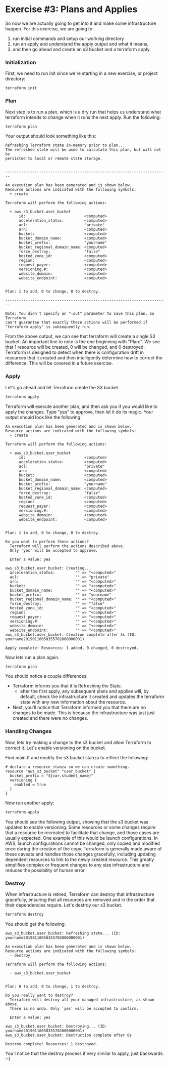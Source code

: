 # Exercise #3: Plans and Applies

So now we are actually going to get into it and make some infrastructure happen.  For this exercise, we are going to:
1) run initial commands and setup our working directory
1) run an apply and understand the apply output and what it means,
1) and then go ahead and create an s3 bucket and a terraform apply.

### Initialization

First, we need to run init since we're starting in a new exercise, or project directory:

```
terraform init
```

### Plan

Next step is to run a plan, which is a dry run that helps us understand what terraform intends to change when it 
runs the next apply.  Run the following:

```bash
terraform plan
```

Your output should look something like this:

```
Refreshing Terraform state in-memory prior to plan...
The refreshed state will be used to calculate this plan, but will not be
persisted to local or remote state storage.


------------------------------------------------------------------------

An execution plan has been generated and is shown below.
Resource actions are indicated with the following symbols:
  + create

Terraform will perform the following actions:

  + aws_s3_bucket.user_bucket
      id:                          <computed>
      acceleration_status:         <computed>
      acl:                         "private"
      arn:                         <computed>
      bucket:                      <computed>
      bucket_domain_name:          <computed>
      bucket_prefix:               "yourname"
      bucket_regional_domain_name: <computed>
      force_destroy:               "false"
      hosted_zone_id:              <computed>
      region:                      <computed>
      request_payer:               <computed>
      versioning.#:                <computed>
      website_domain:              <computed>
      website_endpoint:            <computed>


Plan: 1 to add, 0 to change, 0 to destroy.

------------------------------------------------------------------------

Note: You didn't specify an "-out" parameter to save this plan, so Terraform
can't guarantee that exactly these actions will be performed if
"terraform apply" is subsequently run.
```

From the above output, we can see that terraform will create a single S3 bucket.  An important line to note is the one
beginning with "Plan:".  We see that 1 resource will be created, 0 will be changed, and 0 destroyed.  Terraform is 
designed to detect when there is configuration drift in resources that it created and then intelligently determine
how to correct the difference.  This will be covered in a future exercise.

### Apply

Let's go ahead and let Terraform create the S3 bucket.

```bash
terraform apply
```

Terraform will execute another plan, and then ask you if you would like to apply the changes.  Type "yes" to approve, then
let it do its magic.  Your output should look like the following:

```
An execution plan has been generated and is shown below.
Resource actions are indicated with the following symbols:
  + create

Terraform will perform the following actions:

  + aws_s3_bucket.user_bucket
      id:                          <computed>
      acceleration_status:         <computed>
      acl:                         "private"
      arn:                         <computed>
      bucket:                      <computed>
      bucket_domain_name:          <computed>
      bucket_prefix:               "yourname"
      bucket_regional_domain_name: <computed>
      force_destroy:               "false"
      hosted_zone_id:              <computed>
      region:                      <computed>
      request_payer:               <computed>
      versioning.#:                <computed>
      website_domain:              <computed>
      website_endpoint:            <computed>


Plan: 1 to add, 0 to change, 0 to destroy.

Do you want to perform these actions?
  Terraform will perform the actions described above.
  Only 'yes' will be accepted to approve.

  Enter a value: yes

aws_s3_bucket.user_bucket: Creating...
  acceleration_status:         "" => "<computed>"
  acl:                         "" => "private"
  arn:                         "" => "<computed>"
  bucket:                      "" => "<computed>"
  bucket_domain_name:          "" => "<computed>"
  bucket_prefix:               "" => "yourname"
  bucket_regional_domain_name: "" => "<computed>"
  force_destroy:               "" => "false"
  hosted_zone_id:              "" => "<computed>"
  region:                      "" => "<computed>"
  request_payer:               "" => "<computed>"
  versioning.#:                "" => "<computed>"
  website_domain:              "" => "<computed>"
  website_endpoint:            "" => "<computed>"
aws_s3_bucket.user_bucket: Creation complete after 3s (ID: yourname20190110050355702800000001)

Apply complete! Resources: 1 added, 0 changed, 0 destroyed.
```

Now lets run a plan again.

```bash
terraform plan
```

You should notice a couple differences:

* Terraform informs you that it is Refreshing the State.
    * after the first apply, any subsequent plans and applies will, by default, check the infrastructure it created and 
    updates the terraform state with any new information about the resource.
* Next, you'll notice that Terraform informed you that there are no changes to be made.  This is because the infrastructure 
was just just created and there were no changes.

### Handling Changes

Now, lets try making a change to the s3 bucket and allow Terraform to correct it.  Let's enable versioning on the bucket.

Find main.tf and modify the s3 bucket stanza to reflect the following:

```hcl
# declare a resource stanza so we can create something.
resource "aws_s3_bucket" "user_bucket" {
  bucket_prefix = "${var.student_name}"
  versioning {
    enabled = true
  }
}
```

Now run another apply:

```bash
terraform apply
```

You should see the following output, showing that the s3 bucket was updated to enable versioning.  Some resources
or some changes require that a resource be recreated to facilitate that change, and those cases are usually expected.
One example of this would be launch configurations.  In AWS, launch configurations cannot be changed, only copied 
and modified once during the creation of the copy.  Terraform is generally made aware of these caveats and 
handles those changes gracefully, including updating dependent resources to link to the newly created resource.  This
greatly simplifies complex or frequent changes to any size infrastructure and reduces the possibility of human error.

### Destroy

When infrastructure is retired, Terraform can destroy that infrastructure gracefully, ensuring that all resources
are removed and in the order that their dependencies require.  Let's destroy our s3 bucket.

```bash
terraform destroy
```

You should get the following:

```
aws_s3_bucket.user_bucket: Refreshing state... (ID: yourname20190110050355702800000001)

An execution plan has been generated and is shown below.
Resource actions are indicated with the following symbols:
  - destroy

Terraform will perform the following actions:

  - aws_s3_bucket.user_bucket


Plan: 0 to add, 0 to change, 1 to destroy.

Do you really want to destroy?
  Terraform will destroy all your managed infrastructure, as shown above.
  There is no undo. Only 'yes' will be accepted to confirm.

  Enter a value: yes

aws_s3_bucket.user_bucket: Destroying... (ID: yourname20190110050355702800000001)
aws_s3_bucket.user_bucket: Destruction complete after 0s

Destroy complete! Resources: 1 destroyed.
```

You'l notice that the destroy process if very similar to apply, just backwards.  :-)

